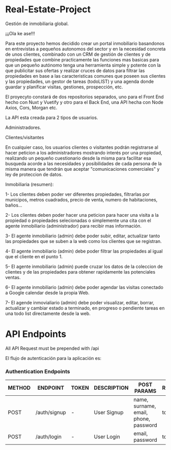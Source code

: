 # Real-Estate-Project
Gestión de inmobiliaria global.

¡¡¡Ola ke ase!!!

Para este proyecto hemos decidido crear un portal inmobiliario basandonos en entrevistas a pequeños autonomos del sector y en la necesidad concreta de unos clientes, combinado con un CRM de gestión de clientes y de propiedades que combine practicamente las funciones mas basicas para que un pequeño autónomo tenga una herramienta simple y potente con la que publicitar sus ofertas y realizar cruces de datos para filtrar las propiedades en base a las caracteristicas comunes que poseen sus clientes y las propiedades, un gestor de tareas (todoLIST) y una agenda donde guardar y planificar visitas, gestiones, prospección, etc.

El proyecyto constará de dos repositorios separados, uno para el Front End hecho con Nuxt y Vuetify  y otro para el Back End, una API hecha con Node Axios, Cors, Morgan etc.

La API esta creada para 2 tipos de usuarios. 

Administradores.

Clientes/visitantes

En cualquier caso, los usuarios clientes o visitantes podrán registrarse al hacer peticion a los administradores mostrando interés por una propiedad, realizando un pequeño cuestionario desde la misma para facilitar esa busqueda acorde a las necesidades y posibilidades de cada persona de la misma manera que tendrán que aceptar "comunicaciones comerciales" y ley de proteccion de datos.


Inmobiliaria (resumen):

  1- Los clientes deben poder ver diferentes propiedades, filtrarlas por municipos, metros cuadrados, precio de venta, numero de habitaciones, baños...
  
  2- Los clientes deben poder hacer una peticion para hacer una visita a la propiedad o propiedades selecionadas o simplemente una cita con el agente inmobiliario (administrador) para recibir mas información.
  
  3- El agente inmobiliario (admin) debe poder subir, editar, actualizar tanto las propiedades que se suben a la web como los clientes que se registran.
  
  4- El agente inmobiliario (admin) debe poder filtrar las propiedades al igual que el cliente en el punto 1.
  
  5- El agente inmobiliario (admin) puede cruzar los datos de la coleccion de clientes y de las propiedades para obtener rapidamente las potenciales ventas.
  
  6- El agente inmobiliario (admin) debe poder agendar las visitas conectado a Google calendar desde la propia Web.
  
  7- El agende inmovialiario (admin) debe poder visualizar, editar, borrar, actualizar y cambiar estado a terminado, en progreso o pendiente tareas en una todo list directamente desde la web.

# API Endpoints

All API Request must be prepended with /api


El flujo de autenticación para la aplicación es:

### Authentication Endpoints

METHOD | ENDPOINT         | TOKEN | DESCRIPTION              | POST PARAMS                                     | RETURNS
-------|------------------|-------|--------------------------|-------------------------------------------------|--------------------
POST   | /auth/signup     | -     | User Signup              | name, surname, email, phone, password           | token
POST   | /auth/login      | -     | User Login               | email, password                                 | token




